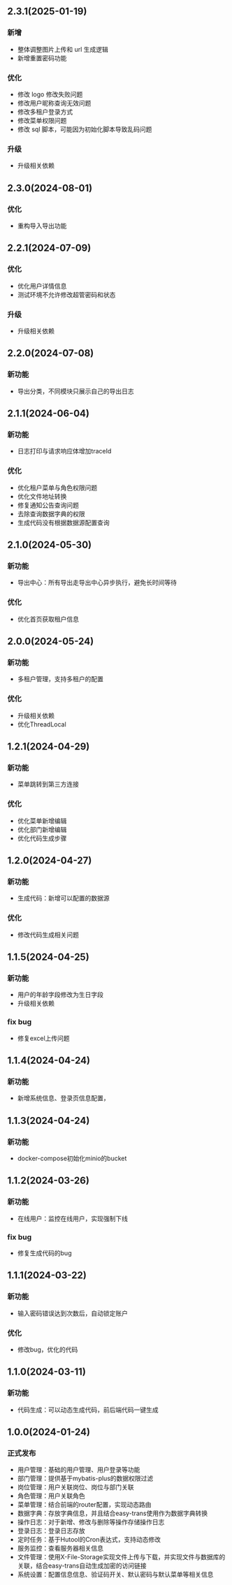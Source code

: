 ## 2.3.1(2025-01-19)

### 新增
- 整体调整图片上传和 url 生成逻辑
- 新增重置密码功能

### 优化
- 修改 logo 修改失败问题
- 修改用户昵称查询无效问题
- 修改多租户登录方式
- 修改菜单权限问题
- 修改 sql 脚本，可能因为初始化脚本导致乱码问题

### 升级
- 升级相关依赖

## 2.3.0(2024-08-01)

### 优化
- 重构导入导出功能

## 2.2.1(2024-07-09)

### 优化
- 优化用户详情信息
- 测试环境不允许修改超管密码和状态

### 升级
- 升级相关依赖

## 2.2.0(2024-07-08)

### 新功能
- 导出分类，不同模块只展示自己的导出日志

## 2.1.1(2024-06-04)

### 新功能
- 日志打印与请求响应体增加traceId

### 优化
- 优化租户菜单与角色权限问题
- 优化文件地址转换
- 修复通知公告查询问题
- 去除查询数据字典的权限
- 生成代码没有根据数据源配置查询

## 2.1.0(2024-05-30)

### 新功能
- 导出中心：所有导出走导出中心异步执行，避免长时间等待

### 优化
- 优化首页获取租户信息

## 2.0.0(2024-05-24)

### 新功能
- 多租户管理，支持多租户的配置

### 优化
- 升级相关依赖
- 优化ThreadLocal

## 1.2.1(2024-04-29)

### 新功能
- 菜单跳转到第三方连接

### 优化
- 优化菜单新增编辑
- 优化部门新增编辑
- 优化代码生成步骤

## 1.2.0(2024-04-27)

### 新功能
- 生成代码：新增可以配置的数据源

### 优化
- 修改代码生成相关问题

## 1.1.5(2024-04-25)

### 新功能
- 用户的年龄字段修改为生日字段
- 升级相关依赖

### fix bug
- 修复excel上传问题

## 1.1.4(2024-04-24)

### 新功能
- 新增系统信息、登录页信息配置，

## 1.1.3(2024-04-24)

### 新功能
- docker-compose初始化minio的bucket

## 1.1.2(2024-03-26)

### 新功能
- 在线用户：监控在线用户，实现强制下线

### fix bug
- 修复生成代码的bug

## 1.1.1(2024-03-22)

### 新功能
- 输入密码错误达到次数后，自动锁定账户

### 优化
- 修改bug，优化的代码

## 1.1.0(2024-03-11)

### 新功能
- 代码生成：可以动态生成代码，前后端代码一键生成

## 1.0.0(2024-01-24)

### 正式发布
- 用户管理：基础的用户管理、用户登录等功能
- 部门管理：提供基于mybatis-plus的数据权限过滤
- 岗位管理：用户关联岗位、岗位与部门关联
- 角色管理：用户关联角色
- 菜单管理：结合前端的router配置，实现动态路由
- 数据字典：存放字典信息，并且结合easy-trans使用作为数据字典转换
- 操作日志：对于新增、修改与删除等操作存储操作日志
- 登录日志：登录日志存放
- 定时任务：基于Hutool的Cron表达式，支持动态修改
- 服务监控：查看服务器相关信息
- 文件管理：使用X-File-Storage实现文件上传与下载，并实现文件与数据库的关联，结合easy-trans自动生成加密的访问链接
- 系统设置：配置信息信息、验证码开关、默认密码与默认菜单等相关信息